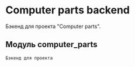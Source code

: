 # Computer parts backend


Бэкенд для проекта "Computer parts".

## Модуль computer_parts
    Бэкенд для проекта